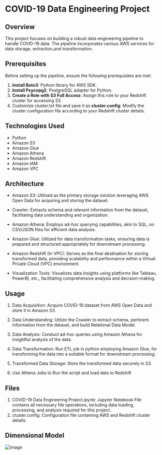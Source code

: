 # COVID-19 Data Engineering Project

## Overview
This project focuses on building a robust data engineering pipeline to handle COVID-19 data. The pipeline incorporates various AWS services for data storage, extraction,and transformation.

## Prerequisites
Before setting up the pipeline, ensure the following prerequisites are met:

1. **Install Boto3**: Python library for AWS SDK.
2. **Install Psycopg2**: PostgreSQL adapter for Python.
3. **Create a Role with S3 Full Access**: Assign this role to your Redshift cluster for accessing S3.
4. Customize cluster.txt file and save it as **cluster.config**: Modify the cluster configuration file according to your Redshift cluster details.

## Technologies Used
- Python
- Amazon S3 
- Amazon Glue
- Amazon Athena
- Amazon Redshift
- Amazon IAM
- Amazon VPC

## Architecture

- Amazon S3: Utilized as the primary storage solution leveraging AWS Open Data for acquiring and storing the dataset.

- Crawler: Extracts schema and relevant information from the dataset, facilitating data understanding and organization.

- Amazon Athena: Employs ad-hoc querying capabilities, akin to SQL, on CSV/JSON files for efficient data analysis.

- Amazon Glue: Utilized for data transformation tasks, ensuring data is prepared and structured appropriately for downstream processing.

- Amazon Redshift (In VPC): Serves as the final destination for storing transformed data, providing scalability and performance within a Virtual Private Cloud (VPC) environment.

- Visualization Tools: Visualizes data insights using platforms like Tableau, PowerBI, etc., facilitating comprehensive analysis and decision-making.

## Usage
1. Data Acquisition: Acquire COVID-19 dataset from AWS Open Data and store it in Amazon S3.

2. Data Understanding: Utilize the Crawler to extract schema, pertinent information from the dataset, and build Relational Data Model.

3. Data Analysis: Conduct ad-hoc queries using Amazon Athena for insightful analysis of the data.

4. Data Transformation: Run ETL job in python employing Amazon Glue, for transforming the data into a suitable format for downstream processing.

5. Transformed Data Storage: Store the transformed data securely in S3.

6. Use Athena Jobs to Run the script and load data to Redshift

## Files
1. COVID-19 Data Engineering Project.ipynb: Jupyter Notebook File contains all necessary file operations, including data loading, processing, and analysis  required for this project.
2. cluster.config: Configuration file containing AWS and Redshift cluster details.

## Dimensional Model
![image](https://github.com/hsmgowtham/Data-Engineering-Analytics-and-Visualization-Projects/assets/123358865/f2b3761c-6f29-4939-a0a8-6b606c6e2e7e)
